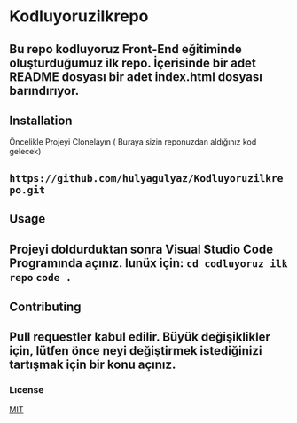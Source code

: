 # Kodluyoruzilkrepo
Bu repo kodluyoruz Front-End eğitiminde oluşturduğumuz ilk repo. İçerisinde bir adet README dosyası bir adet index.html dosyası barındırıyor.
--------------------------------------------------
## Installation 
Öncelikle Projeyi Clonelayın ( Buraya sizin reponuzdan aldığınız kod gelecek)

``` https://github.com/hulyagulyaz/Kodluyoruzilkrepo.git ```
-------------------------------------------------
## Usage 
Projeyi doldurduktan sonra Visual Studio Code Programında açınız.
lunüx için: 
``` cd codluyoruz ilk repo ```
``` code . ```
-------------------------------------------------

## Contributing
Pull requestler kabul edilir. Büyük değişiklikler için, lütfen önce neyi değiştirmek istediğinizi tartışmak için bir konu açınız.
-------------------------------------------------
### Lıcense

[MIT](https://choosealicense.com/licenses/mit/)
